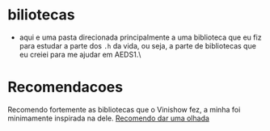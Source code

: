 # biliotecas

- aqui e uma pasta direcionada principalmente a uma biblioteca que eu fiz para estudar a parte dos ```.h``` da vida, ou seja, a parte de bibliotecas que eu creiei para me ajudar em AEDS1.\


# Recomendacoes

Recomendo fortemente as bibliotecas que o Vinishow fez, a minha foi minimamente inspirada na dele.
[Recomendo dar uma olhada](https://github.com/vinimiraa/AEDs-I/tree/main/Bibliotecas)